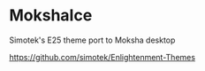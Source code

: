 # MokshaIce
Simotek's E25 theme port to Moksha desktop

https://github.com/simotek/Enlightenment-Themes
